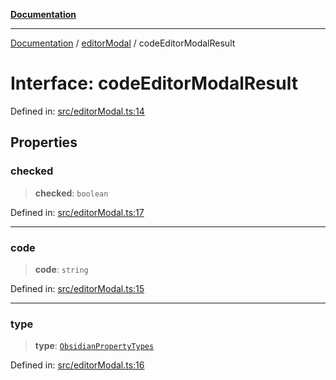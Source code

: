 [**Documentation**](https://raw.githubusercontent.com/Christian-Me/obsidian-front-matter-automate/main/doc/README.md)

***

[Documentation](https://raw.githubusercontent.com/Christian-Me/obsidian-front-matter-automate/main/doc/README.md) / [editorModal](https://raw.githubusercontent.com/Christian-Me/obsidian-front-matter-automate/main/doc/editorModal/README.md) / codeEditorModalResult

# Interface: codeEditorModalResult

Defined in: [src/editorModal.ts:14](https://github.com/Christian-Me/folder-to-tags-plugin/blob/ea97d76ce7b235ca1e3494401efc98e537acc1fb/src/editorModal.ts#L14)

## Properties

### checked

> **checked**: `boolean`

Defined in: [src/editorModal.ts:17](https://github.com/Christian-Me/folder-to-tags-plugin/blob/ea97d76ce7b235ca1e3494401efc98e537acc1fb/src/editorModal.ts#L17)

***

### code

> **code**: `string`

Defined in: [src/editorModal.ts:15](https://github.com/Christian-Me/folder-to-tags-plugin/blob/ea97d76ce7b235ca1e3494401efc98e537acc1fb/src/editorModal.ts#L15)

***

### type

> **type**: [`ObsidianPropertyTypes`](https://raw.githubusercontent.com/Christian-Me/obsidian-front-matter-automate/main/doc/types/type-aliases/ObsidianPropertyTypes.md)

Defined in: [src/editorModal.ts:16](https://github.com/Christian-Me/folder-to-tags-plugin/blob/ea97d76ce7b235ca1e3494401efc98e537acc1fb/src/editorModal.ts#L16)
